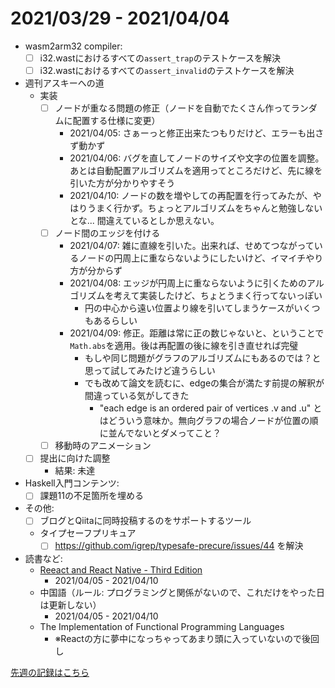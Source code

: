 # 2021/03/29 - 2021/04/04

- wasm2arm32 compiler:
    - [ ] i32.wastにおけるすべての`assert_trap`のテストケースを解決
    - [ ] i32.wastにおけるすべての`assert_invalid`のテストケースを解決
- 週刊アスキーへの道
    - 実装
        - [ ] ノードが重なる問題の修正（ノードを自動でたくさん作ってランダムに配置する仕様に変更）
            - 2021/04/05: さぁーっと修正出来たつもりだけど、エラーも出さず動かず
            - 2021/04/06: バグを直してノードのサイズや文字の位置を調整。あとは自動配置アルゴリズムを適用ってところだけど、先に線を引いた方が分かりやすそう
            - 2021/04/10: ノードの数を増やしての再配置を行ってみたが、やはりうまく行かず。ちょっとアルゴリズムをちゃんと勉強しないとな... 間違えているとしか思えない。
        - [ ] ノード間のエッジを付ける
            - 2021/04/07: 雑に直線を引いた。出来れば、せめてつながっているノードの円周上に重ならないようにしたいけど、イマイチやり方が分からず
            - 2021/04/08: エッジが円周上に重ならないように引くためのアルゴリズムを考えて実装したけど、ちょとうまく行ってないっぽい
                - 円の中心から遠い位置より線を引いてしまうケースがいくつもあるらしい
            - 2021/04/09: 修正。距離は常に正の数じゃないと、ということで`Math.abs`を適用。後は再配置の後に線を引き直せれば完璧
                - もしや同じ問題がグラフのアルゴリズムにもあるのでは？と思って試してみたけど違うらしい
                - でも改めて論文を読むに、edgeの集合が満たす前提の解釈が間違っている気がしてきた
                    - "each edge is an ordered pair of vertices .v and .u" とはどういう意味か。無向グラフの場合ノードが位置の順に並んでないとダメってこと？
        - [ ] 移動時のアニメーション
    - [ ] 提出に向けた調整
        - 結果: 未達
- Haskell入門コンテンツ:
    - [ ] 課題11の不足箇所を埋める
- その他:
    - [ ] ブログとQiitaに同時投稿するのをサポートするツール
    - タイプセーフプリキュア
        - [ ] <https://github.com/igrep/typesafe-precure/issues/44> を解決
- 読書など:
    - [Reeact and React Native - Third Edition](https://www.packtpub.com/product/react-and-react-native-third-edition/9781839211140)
        - 2021/04/05 - 2021/04/10
    - 中国語（ルール: プログラミングと関係がないので、これだけをやった日は更新しない）
        - 2021/04/05 - 2021/04/10
    - The Implementation of Functional Programming Languages
        - ※Reactの方に夢中になっちゃってあまり頭に入っていないので後回し

[先週の記録はこちら](https://github.com/igrep/daily-commits/blob/23707a9970fd9a12cad398ff9d01482772d71bff/yesterday.md)
